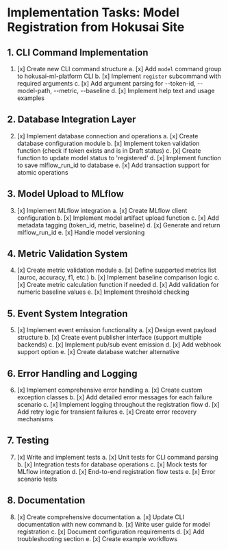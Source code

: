 # Implementation Tasks: Model Registration from Hokusai Site

## 1. CLI Command Implementation
1. [x] Create new CLI command structure
   a. [x] Add `model` command group to hokusai-ml-platform CLI
   b. [x] Implement `register` subcommand with required arguments
   c. [x] Add argument parsing for --token-id, --model-path, --metric, --baseline
   d. [x] Implement help text and usage examples

## 2. Database Integration Layer
2. [x] Implement database connection and operations
   a. [x] Create database configuration module
   b. [x] Implement token validation function (check if token exists and is in Draft status)
   c. [x] Create function to update model status to 'registered'
   d. [x] Implement function to save mlflow_run_id to database
   e. [x] Add transaction support for atomic operations

## 3. Model Upload to MLflow
3. [x] Implement MLflow integration
   a. [x] Create MLflow client configuration
   b. [x] Implement model artifact upload function
   c. [x] Add metadata tagging (token_id, metric, baseline)
   d. [x] Generate and return mlflow_run_id
   e. [x] Handle model versioning

## 4. Metric Validation System
4. [x] Create metric validation module
   a. [x] Define supported metrics list (auroc, accuracy, f1, etc.)
   b. [x] Implement baseline comparison logic
   c. [x] Create metric calculation function if needed
   d. [x] Add validation for numeric baseline values
   e. [x] Implement threshold checking

## 5. Event System Integration
5. [x] Implement event emission functionality
   a. [x] Design event payload structure
   b. [x] Create event publisher interface (support multiple backends)
   c. [x] Implement pub/sub event emission
   d. [x] Add webhook support option
   e. [x] Create database watcher alternative

## 6. Error Handling and Logging
6. [x] Implement comprehensive error handling
   a. [x] Create custom exception classes
   b. [x] Add detailed error messages for each failure scenario
   c. [x] Implement logging throughout the registration flow
   d. [x] Add retry logic for transient failures
   e. [x] Create error recovery mechanisms

## 7. Testing
7. [x] Write and implement tests
   a. [x] Unit tests for CLI command parsing
   b. [x] Integration tests for database operations
   c. [x] Mock tests for MLflow integration
   d. [x] End-to-end registration flow tests
   e. [x] Error scenario tests

## 8. Documentation
8. [x] Create comprehensive documentation
   a. [x] Update CLI documentation with new command
   b. [x] Write user guide for model registration
   c. [x] Document configuration requirements
   d. [x] Add troubleshooting section
   e. [x] Create example workflows